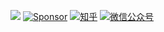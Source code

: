 [![](https://img.shields.io/github/stars/jiauzhang)](https://github.com/JiauZhang)
[![Sponsor](https://img.shields.io/badge/❤️-Sponsor-color=brightgreen)](https://github.com/sponsors/JiauZhang)
[![知乎](https://img.shields.io/badge/zhihu-%E7%9F%A5%E4%B9%8E-blue&color=brightgreen)](https://www.zhihu.com/people/JiauZhang)
[![微信公众号](https://img.shields.io/badge/wechat-%E5%85%AC%E4%BC%97%E5%8F%B7-blue&color=brightgreen)](https://mp.weixin.qq.com/s/lWSpvaqxCtVXIKyw1DA-pw)
